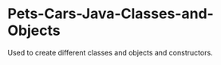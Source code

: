 # Pets-Cars-Java-Classes-and-Objects
Used to create different classes and objects and constructors. 

